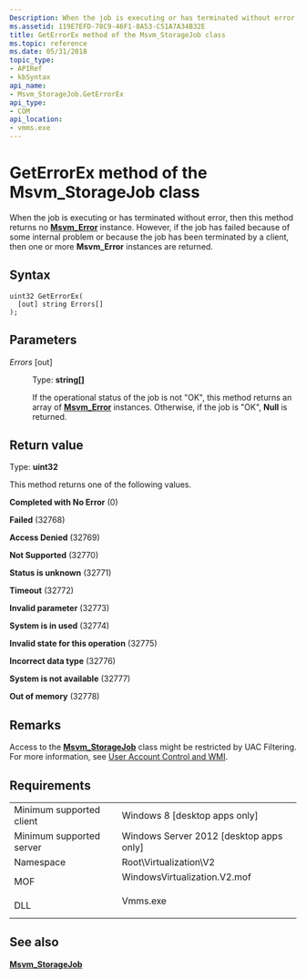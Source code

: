 ```yaml
---
Description: When the job is executing or has terminated without error, then this method returns no Msvm\_Error instance.
ms.assetid: 119E7EFD-78C9-46F1-8A53-C51A7A34B32E
title: GetErrorEx method of the Msvm_StorageJob class
ms.topic: reference
ms.date: 05/31/2018
topic_type: 
- APIRef
- kbSyntax
api_name: 
- Msvm_StorageJob.GetErrorEx
api_type: 
- COM
api_location: 
- vmms.exe
---
```


# GetErrorEx method of the Msvm\_StorageJob class

When the job is executing or has terminated without error, then this method returns no [**Msvm\_Error**](msvm-error.md) instance. However, if the job has failed because of some internal problem or because the job has been terminated by a client, then one or more **Msvm\_Error** instances are returned.

## Syntax


```mof
uint32 GetErrorEx(
  [out] string Errors[]
);
```



## Parameters

<dl> <dt>

*Errors* \[out\]
</dt> <dd>

Type: **string\[\]**

If the operational status of the job is not "OK", this method returns an array of [**Msvm\_Error**](msvm-error.md) instances. Otherwise, if the job is "OK", **Null** is returned.

</dd> </dl>

## Return value

Type: **uint32**

This method returns one of the following values.

<dl> <dt>

**Completed with No Error** (0)
</dt> <dt>

**Failed** (32768)
</dt> <dt>

**Access Denied** (32769)
</dt> <dt>

**Not Supported** (32770)
</dt> <dt>

**Status is unknown** (32771)
</dt> <dt>

**Timeout** (32772)
</dt> <dt>

**Invalid parameter** (32773)
</dt> <dt>

**System is in used** (32774)
</dt> <dt>

**Invalid state for this operation** (32775)
</dt> <dt>

**Incorrect data type** (32776)
</dt> <dt>

**System is not available** (32777)
</dt> <dt>

**Out of memory** (32778)
</dt> </dl>

## Remarks

Access to the [**Msvm\_StorageJob**](msvm-storagejob.md) class might be restricted by UAC Filtering. For more information, see [User Account Control and WMI](/windows/desktop/WmiSdk/user-account-control-and-wmi).

## Requirements



|                                     |                                                                                                         |
|-------------------------------------|---------------------------------------------------------------------------------------------------------|
| Minimum supported client<br/> | Windows 8 \[desktop apps only\]<br/>                                                              |
| Minimum supported server<br/> | Windows Server 2012 \[desktop apps only\]<br/>                                                    |
| Namespace<br/>                | Root\\Virtualization\\V2<br/>                                                                     |
| MOF<br/>                      | <dl> <dt>WindowsVirtualization.V2.mof</dt> </dl> |
| DLL<br/>                      | <dl> <dt>Vmms.exe</dt> </dl>                     |



## See also

<dl> <dt>

[**Msvm\_StorageJob**](msvm-storagejob.md)
</dt> </dl>

 

